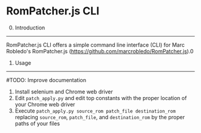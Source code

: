 RomPatcher.js CLI
=================

0. Introduction
---------------

RomPatcher.js CLI offers a simple command line interface (CLI) for Marc Robledo's
RomPatcher.js (https://github.com/marcrobledo/RomPatcher.js).0

1. Usage
--------

#TODO: Improve documentation

  1. Install selenium and Chrome web driver
  2. Edit `patch_apply.py` and edit top constants with the proper location of
     your Chrome web driver
  3. Execute `patch_apply.py source_rom patch_file destination_rom` replacing
     `source_rom`, `patch_file`, and `destination_rom` by the proper paths of
     your files